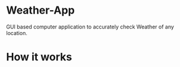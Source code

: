 # Weather-App
GUI based computer application to accurately check Weather of any location.

# How it works

